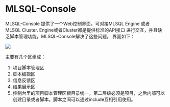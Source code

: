 # MLSQL-Console

MLSQL-Console 提供了一个Web控制界面，可对接MLSQL Engine 或者 MLSQL Cluster. Engine或者Cluster都是提供标准的API接口
进行交互，并且缺乏脚本管理功能，MLSQL-Console解决了这些问题。 
界面如下：

![](https://upload-images.jianshu.io/upload_images/1063603-798fb9b3513ff63b.png?imageMogr2/auto-orient/strip%7CimageView2/2/w/1000)

主要有几个区组成：

1. 项目脚本管理区
2. 脚本编辑区
3. 信息反馈区
4. 结果展示区
5. 控制台里的项目脚本管理区根目录统一，第二层级必须是项目，之后内部可以创建目录或者脚本。脚本之间可以通过include互相引用使用。